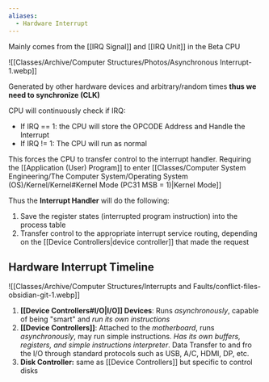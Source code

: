 ```yaml
---
aliases:
  - Hardware Interrupt
---
```

Mainly comes from the [[IRQ Signal]] and [[IRQ Unit]] in the Beta CPU

![[Classes/Archive/Computer Structures/Photos/Asynchronous Interrupt-1.webp]]

Generated by other hardware devices and arbitrary/random times **thus we need to synchronize (CLK)** 

CPU will continuously check if IRQ:
- If IRQ == 1: the CPU will store the OPCODE Address and Handle the Interrupt
- If IRQ != 1: The CPU will run as normal

This forces the CPU to transfer control to the interrupt handler. Requiring the [[Application (User) Program]] to enter [[Classes/Computer System Engineering/The Computer System/Operating System (OS)/Kernel/Kernel#Kernel Mode (PC31 MSB = 1)|Kernel Mode]] 

Thus the **Interrupt Handler** will do the following:
1. Save the register states (interrupted program instruction) into the process table
2. Transfer control to the appropriate interrupt service routing, depending on the [[Device Controllers|device controller]] that made the request

## Hardware Interrupt Timeline
![[Classes/Archive/Computer Structures/Interrupts and Faults/conflict-files-obsidian-git-1.webp]]

1. **[[Device Controllers#I/O|I/O]] Devices**: Runs *asynchronously*, capable of being "smart" and *run its own instructions*
2. **[[Device Controllers]]**: Attached to the *motherboard*, runs *asynchronously*, may run simple instructions. *Has its own buffers, registers, and simple instructions interpreter*. Data Transfer to and fro the I/O through standard protocols such as USB, A/C, HDMI, DP, etc.
3. **Disk Controller:** same as [[Device Controllers]] but specific to control disks